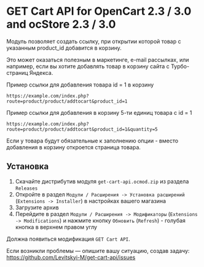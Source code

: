 # GET Cart API for OpenCart 2.3 / 3.0 and ocStore 2.3 / 3.0

Модуль позволяет создать ссылку, при открытии которой товар с указанным product_id добавится в корзину.

Это может оказаться полезным в маркетинге, e-mail рассылках, или например, если вы хотите добавлять товар в корзину сайта с Турбо-страниц Яндекса.

Пример ссылки для добавления товара id = 1 в корзину

```
https://example.com/index.php?route=product/product/addtocart&product_id=1
```

Пример ссылки для добавления в корзину 5-ти единиц товара с id = 1

```
https://example.com/index.php?route=product/product/addtocart&product_id=1&quantity=5
```

Если у товара будут обязательные к заполнению опции - вместо добавления в корзину откроется страница товара.

## Установка

1. Скачайте дистрибутив модуля `get-cart-api.ocmod.zip` из раздела `Releases`
2. Откройте в раздел `Модули / Расширения -> Установка расширений` (`Extensions -> Installer`) в настройках вашего магазина
3. Загрузите архив
4. Перейдите в раздел `Модули / Расширения -> Модификаторы` (`Extensions -> Modifications`) и нажмите кнопку `Обновить` (`Refresh`) - голубая кнопка в верхнем правом углу

Должна появиться модификация `GET Cart API`.

Если возникли проблемы — опишите вашу ситуацию, создав задачу: https://github.com/Levitskyi-M/get-cart-api/issues
